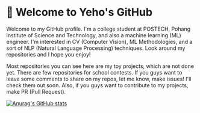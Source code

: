 # 👋 Welcome to Yeho's GitHub
Welcome to my GitHub profile. I'm a college student at POSTECH, Pohang Institute of Science and Technology, and also a machine learning (ML) engineer. I'm interested in CV (Computer Vision), ML Methodologies, and a sort of NLP (Natural Language Processing) techniques. Look around my repositories and I hope you enjoy!

Most repositories you can see here are my toy projects, which are not done yet. There are few repositories for school contests. If you guys want to leave some comments to share on my repos, let me know, make issues! I'll check them out soon. Also, if you guys want to contribute to my projects, make PR (Pull Request). 

[![Anurag's GitHub stats](https://github-readme-stats.vercel.app/api?username=yehogwon)](https://github.com/anuraghazra/github-readme-stats)
